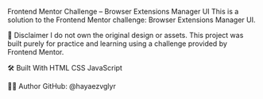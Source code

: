Frontend Mentor Challenge – Browser Extensions Manager UI
This is a solution to the Frontend Mentor challenge: Browser Extensions Manager UI.

📌 Disclaimer
I do not own the original design or assets.
This project was built purely for practice and learning using a challenge provided by Frontend Mentor.

🛠️ Built With
HTML
CSS
JavaScript

🙋‍♂️ Author
GitHub: @hayaezvglyr